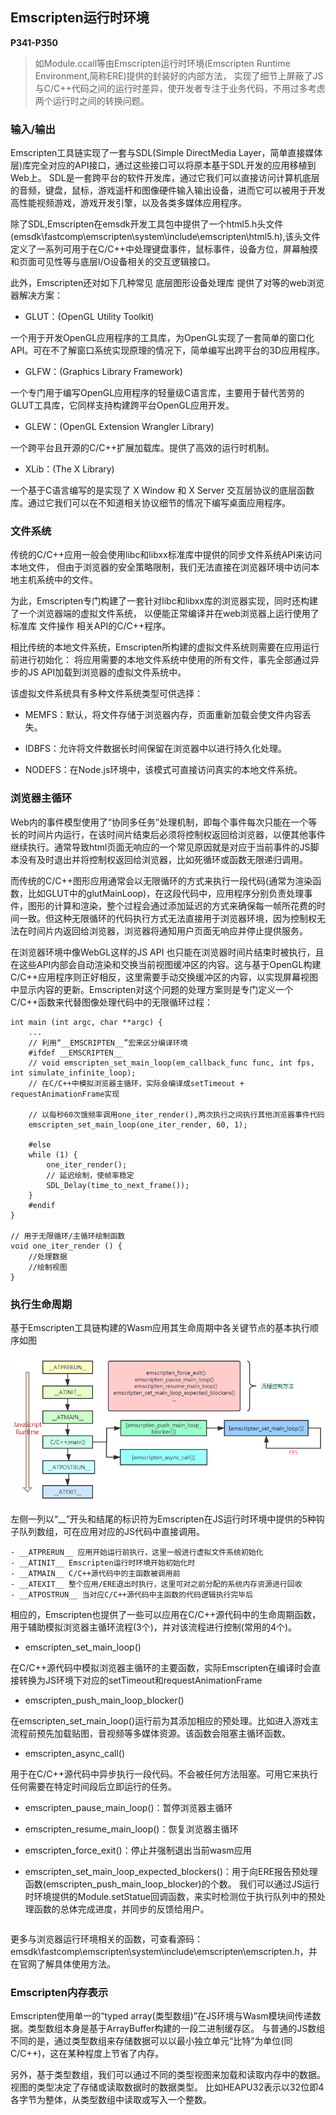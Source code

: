 ## Emscripten运行时环境

**P341-P350**

> 如Module.ccall等由Emscripten运行时环境(Emscripten Runtime Environment,简称ERE)提供的封装好的内部方法，
> 实现了细节上屏蔽了JS与C/C++代码之间的运行时差异，使开发者专注于业务代码，不用过多考虑两个运行时之间的转换问题。    

### 输入/输出    

Emscripten工具链实现了一套与SDL(Simple DirectMedia Layer，简单直接媒体层)库完全对应的API接口，通过这些接口可以将原本基于SDL开发的应用移植到Web上。
SDL是一套跨平台的软件开发库，通过它我们可以直接访问计算机底层的音频，键盘，鼠标，游戏遥杆和图像硬件输入输出设备，进而它可以被用于开发高性能视频游戏，游戏开发引擎，以及各类多媒体应用程序。    

除了SDL,Emscripten在emsdk开发工具包中提供了一个html5.h头文件(emsdk\fastcomp\emscripten\system\include\emscripten\html5.h),该头文件定义了一系列可用于在C/C++中处理键盘事件，鼠标事件，设备方位，屏幕触摸和页面可见性等与底层I/O设备相关的交互逻辑接口。    

此外，Emscripten还对如下几种常见 底层图形设备处理库 提供了对等的web浏览器解决方案：    

- GLUT：(OpenGL Utility Toolkit)    

一个用于开发OpenGL应用程序的工具库，为OpenGL实现了一套简单的窗口化API。可在不了解窗口系统实现原理的情况下，简单编写出跨平台的3D应用程序。    

- GLFW：(Graphics Library Framework)    

一个专门用于编写OpenGL应用程序的轻量级C语言库，主要用于替代苦劳的GLUT工具库，它同样支持构建跨平台OpenGL应用开发。    

- GLEW：(OpenGL Extension Wrangler Library)    

一个跨平台且开源的C/C++扩展加载库。提供了高效的运行时机制。    

- XLib：(The X Library)    

一个基于C语言编写的是实现了 X Window 和 X Server 交互层协议的底层函数库。通过它我们可以在不知道相关协议细节的情况下编写桌面应用程序。    

### 文件系统    

传统的C/C++应用一般会使用libc和libxx标准库中提供的同步文件系统API来访问本地文件，
但由于浏览器的安全策略限制，我们无法直接在浏览器环境中访问本地主机系统中的文件。    

为此，Emscripten专门构建了一套针对libc和libxx库的浏览器实现，同时还构建了一个浏览器端的虚拟文件系统，
以便能正常编译并在web浏览器上运行使用了标准库 文件操作 相关API的C/C++程序。    

相比传统的本地文件系统，Emscripten所构建的虚拟文件系统则需要在应用运行前进行初始化：
将应用需要的本地文件系统中使用的所有文件，事先全部通过异步的JS API加载到浏览器的虚拟文件系统中。    

该虚拟文件系统具有多种文件系统类型可供选择：    

- MEMFS：默认，将文件存储于浏览器内存，页面重新加载会使文件内容丢失。

- IDBFS：允许将文件数据长时间保留在浏览器中以进行持久化处理。

- NODEFS：在Node.js环境中，该模式可直接访问真实的本地文件系统。

### 浏览器主循环    

Web内的事件模型使用了“协同多任务”处理机制，即每个事件每次只能在一个等长的时间片内运行，在该时间片结束后必须将控制权返回给浏览器，以便其他事件继续执行。通常导致html页面无响应的一个常见原因就是对应于当前事件的JS脚本没有及时退出并将控制权返回给浏览器，比如死循环或函数无限递归调用。    

而传统的C/C++图形应用通常会以无限循环的方式来执行一段代码(通常为渲染函数，比如GLUT中的glutMainLoop)，在这段代码中，应用程序分别负责处理事件，图形的计算和渲染，整个过程会通过添加延迟的方式来确保每一帧所花费的时间一致。但这种无限循环的代码执行方式无法直接用于浏览器环境，因为控制权无法在时间片内返回给浏览器，浏览器将通知用户页面无响应并停止提供服务。    

在浏览器环境中像WebGL这样的JS API 也只能在浏览器时间片结束时被执行，且在这些API内部会自动渲染和交换当前视图缓冲区的内容。这与基于OpenGL构建C/C++应用程序则正好相反，这里需要手动交换缓冲区的内容，以实现屏幕视图中显示内容的更新。Emscripten对这个问题的处理方案则是专门定义一个C/C++函数来代替图像处理代码中的无限循环过程：    

```
int main (int argc, char **argc) {
	...
	// 利用“__EMSCRIPTEN__”宏来区分编译环境
	#ifdef __EMSCRIPTEN__
	// void emscripten_set_main_loop(em_callback_func func, int fps, int simulate_infinite_loop);
	// 在C/C++中模拟浏览器主循环，实际会编译成setTimeout + requestAnimationFrame实现
	
	// 以每秒60次饿频率调用one_iter_render(),两次执行之间执行其他浏览器事件代码
	emscripten_set_main_loop(one_iter_render, 60, 1);

	#else
	while (1) {
		one_iter_render();
		// 延迟绘制，使帧率稳定
		SDL_Delay(time_to_next_frame());
	}
	#endif
}

// 用于无限循环/主循环绘制函数
void one_iter_render () {
	//处理数据
	//绘制视图
}
```    

### 执行生命周期    

基于Emscripten工具链构建的Wasm应用其生命周期中各关键节点的基本执行顺序如图    

<img src='img/wasm-8.png'>    

左侧一列以“__”开头和结尾的标识符为Emscripten在JS运行时环境中提供的5种钩子队列数组，可在应用对应的JS代码中直接调用。    

```
- __ATPRERUN__ 应用开始运行前执行，这里一般进行虚拟文件系统初始化    
- __ATINIT__ Emscripten运行时环境开始初始化时    
- __ATMAIN__ C/C++源代码中的主函数被调用前    
- __ATEXIT__ 整个应用/ERE退出时执行，这里可对之前分配的系统内存资源进行回收    
- __ATPOSTRUN__ 当对应C/C++源代码中主函数的代码逻辑执行完毕后    
```    

相应的，Emscripten也提供了一些可以应用在C/C++源代码中的生命周期函数，用于辅助模拟浏览器主循环流程(3个)，并对该流程进行控制(常用的4个)。    

- emscripten_set_main_loop()    

在C/C++源代码中模拟浏览器主循环的主要函数，实际Emscripten在编译时会直接转换为JS环境下对应的setTimeout和requestAnimationFrame    

- emscripten_push_main_loop_blocker()    

在emscripten_set_main_loop()运行前为其添加相应的预处理。比如进入游戏主流程前预先加载贴图，音视频等多媒体资源。该函数会阻塞主循环函数。    

- emscripten_async_call()    

用于在C/C++源代码中异步执行一段代码。不会被任何方法阻塞。可用它来执行任何需要在特定时间段后立即运行的任务。    

- emscripten_pause_main_loop()：暂停浏览器主循环    

- emscripten_resume_main_loop()：恢复浏览器主循环    

- emscripten_force_exit()：停止并强制退出当前wasm应用    

- emscripten_set_main_loop_expected_blockers()：用于向ERE报告预处理函数(emscripten_push_main_loop_blocker)的个数。
我们可以通过JS运行时环境提供的Module.setStatue回调函数，来实时检测位于执行队列中的预处理函数的总体完成进度，并同步的反馈给用户。    

```

```    

更多与浏览器运行环境相关的函数，可查看源码：emsdk\fastcomp\emscripten\system\include\emscripten\emscripten.h，并在官网了解具体使用方法。    

### Emscripten内存表示    

Emscripten使用单一的“typed array(类型数组)”在JS环境与Wasm模块间传递数据。类型数组本身是基于ArrayBuffer构建的一段二进制缓存区。
与普通的JS数组不同的是，通过类型数组来存储数据可以以最小独立单元“比特”为单位(同C/C++)，这在某种程度上节省了内存。    

另外，基于类型数组，我们可以通过不同的类型视图来加载和读取内存中的数据。视图的类型决定了存储或读取数据时的数据类型。
比如HEAPU32表示以32位即4各字节为整体，从类型数组中读取或写入一个整数。    

